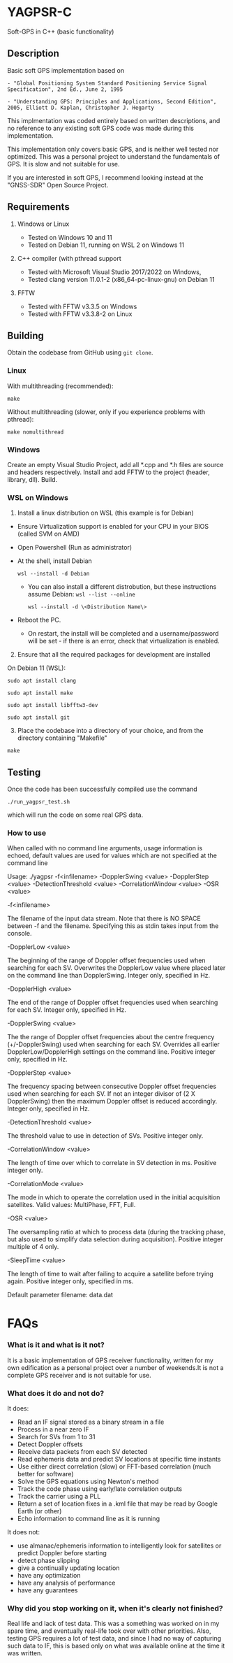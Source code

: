 # YAGPSR-C
Soft-GPS in C++ (basic functionality)


## Description

Basic soft GPS implementation based on 

	- "Global Positioning System Standard Positioning Service Signal Specification", 2nd Ed., June 2, 1995 
	
	- "Understanding GPS: Principles and Applications, Second Edition", 2005, Elliott D. Kaplan, Christopher J. Hegarty
	
This implmentation was coded entirely based on written descriptions, and no reference to any existing soft GPS code was made during this implementation.

This implementation only covers basic GPS, and is neither well tested nor optimized. This was a personal project to understand the fundamentals of GPS. It is slow and not suitable for use.

If you are interested in soft GPS, I recommend looking instead at the "GNSS-SDR" Open Source Project.


## Requirements

1. Windows or Linux

	- Tested on Windows 10 and 11
	- Tested on Debian 11, running on WSL 2 on Windows 11

2. C++ compiler (with pthread support

	- Tested with Microsoft Visual Studio 2017/2022 on Windows,
	- Tested clang version 11.0.1-2 (x86_64-pc-linux-gnu) on Debian 11

3. FFTW

	- Tested with FFTW v3.3.5 on Windows 
	- Tested with FFTW v3.3.8-2 on Linux


## Building

Obtain the codebase from GitHub using `git clone`.

### Linux

With multithreading (recommended):

`make`

Without multithreading (slower, only if you experience problems with pthread):

`make nomultithread`


### Windows

Create an empty Visual Studio Project, add all *.cpp and *.h files are source and headers respectively.
Install and add FFTW to the project (header, library, dll).
Build.


### WSL on Windows

1. Install a linux distribution on WSL (this example is for Debian)

  - Ensure Virtualization support is enabled for your CPU in your BIOS (called SVM on AMD)

  - Open Powershell (Run as administrator)

  - At the shell, install Debian

      `wsl --install -d Debian`

    - You can also install a different distrobution, but these instructions assume Debian:
      `wsl --list --online`
	  
      `wsl --install -d \<Distribution Name\>`
 

  - Reboot the PC.
    - On restart, the install will be completed and a username/password will be set - if there is an error, check that virtualization is enabled.


2. Ensure that all the required packages for development are installed

On Debian 11 (WSL):

`sudo apt install clang`

`sudo apt install make`

`sudo apt install libfftw3-dev`

`sudo apt install git`


3. Place the codebase into a directory of your choice, and from the directory containing "Makefile"

`make`


## Testing

Once the code has been successfully compiled use the command

`./run_yagpsr_test.sh`

which will run the code on some real GPS data.


### How to use

When called with no command line arguments, usage information is echoed, default values are used for values which are not specified at the command line

Usage: ./yagpsr -f\<infilename\> -DopplerSwing \<value\> -DopplerStep \<value\> -DetectionThreshold \<value\> -CorrelationWindow \<value\> -OSR \<value\>

-f\<infilename\>                  

The filename of the input data stream. Note that there is NO SPACE between -f and the filename. Specifying this as stdin takes input from the console.

-DopplerLow \<value\>             

The beginning of the range of Doppler offset frequencies used when searching for each SV. Overwrites the DopplerLow value where placed later on the command line than DopplerSwing. Integer only, specified in Hz.

-DopplerHigh \<value\>            

The end of the range of Doppler offset frequencies used when searching for each SV. Integer only, specified in Hz.

-DopplerSwing \<value\>           

The the range of Doppler offset frequencies about the centre frequency (+/-DopplerSwing) used when searching for each SV. Overrides all earlier DopplerLow/DopplerHigh settings on the command line. Positive integer only, specified in Hz.

-DopplerStep \<value\>            

The frequency spacing between consecutive Doppler offset frequencies used when searching for each SV. If not an integer divisor of (2 X DopplerSwing) then the maximum Doppler offset is reduced accordingly. Integer only, specified in Hz.

-DetectionThreshold \<value\>     

The threshold value to use in detection of SVs. Positive integer only.

-CorrelationWindow \<value\>      

The length of time over which to correlate in SV detection in ms. Positive integer only.

-CorrelationMode \<value\>      

The mode in which to operate the correlation used in the initial acquisition satellites. Valid values: MultiPhase, FFT, Full.

-OSR \<value\>                    

The oversampling ratio at which to process data (during the tracking phase, but also used to simplify data selection during acquisition). Positive integer multiple of 4 only.

-SleepTime \<value\>              

The length of time to wait after failing to acquire a satellite before trying again. Positive integer only, specified in ms.



Default parameter filename: data.dat


# FAQs

### What is it and what is it not?

It is a basic implementation of GPS receiver functionality, written for my own edification as a personal project over a number of weekends.It is not a complete GPS receiver and is not suitable for use.

### What does it do and not do?

It does:
* Read an IF signal stored as a binary stream in a file
* Process in a near zero IF
* Search for SVs from 1 to 31
* Detect Doppler offsets
* Receive data packets from each SV detected
* Read ephemeris data and predict SV locations at specific time instants
* Use either direct correlation (slow) or FFT-based correlation (much better for software)
* Solve the GPS equations using Newton's method
* Track the code phase using early/late correlation outputs
* Track the carrier using a PLL
* Return a set of location fixes in a .kml file that may be read by Google Earth (or other)
* Echo information to command line as it is running

It does not:
* use almanac/ephemeris information to intelligently look for satellites or predict Doppler before starting
* detect phase slipping
* give a continually updating location
* have any optimization
* have any analysis of performance
* have any guarantees


### Why did you stop working on it, when it's clearly not finished?

Real life and lack of test data.
This was a something was worked on in my spare time, and eventually real-life took over with other priorities. Also, testing GPS requires a lot of test data, and since I had no way of capturing such data to IF, this is based only on what was available online at the time it was written.

